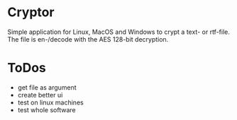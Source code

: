 # Cryptor
Simple application for Linux, MacOS and Windows to crypt a text- or rtf-file. The file is en-/decode with the AES 128-bit decryption.

# ToDos
* get file as argument
* create better ui
* test on linux machines
* test whole software

